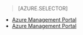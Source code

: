 > [AZURE.SELECTOR]
- [Azure Management Portal](/documentation/articles/storage-monitoring-diagnosing-troubleshooting)
- [Azure Management Portal](/documentation/articles/storage-monitoring-diagnosing-troubleshooting-classic-portal)

